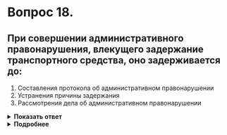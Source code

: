 # Вопрос 18.

## При совершении административного правонарушения, влекущего задержание транспортного средства, оно задерживается до:

1. Составления протокола об административном правонарушении
2. Устранения причины задержания
3. Рассмотрения дела об административном правонарушении

<details>
<summary><b>Показать ответ</b></summary>
Правильный ответ: 2
</details>
<details>
<summary><b>Подробнее</b></summary>
Согласно ст. 27.13 ч.1 КоАП при совершении административного правонарушения, влекущего задержание ТС, оно задерживается до устранения причины задержания.
«Кодекс РФ об административных правонарушениях».
</details>